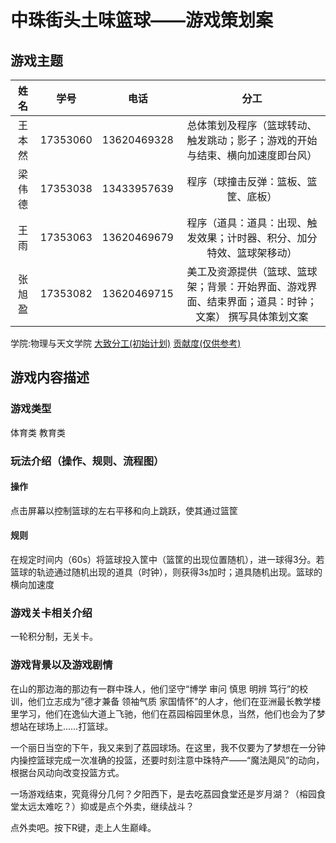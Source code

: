 # 中珠街头土味篮球——游戏策划案
## 游戏主题
|姓名|学号|电话|分工|
|:-:|:-:|:-:|:-:|
|王本然|17353060|13620469328|总体策划及程序（篮球转动、触发跳动；影子；游戏的开始与结束、横向加速度即台风）|
|梁伟德|17353038|13433957639|程序（球撞击反弹：篮板、篮筐、底板）|
|王雨|17353063|13620469679|程序（道具：道具：出现、触发效果；计时器、积分、加分特效、篮球架移动）|
|张旭盈|17353082|13620469715|美工及资源提供（篮球、篮球架；背景：开始界面、游戏界面、结束界面；道具：时钟；文案） 撰写具体策划文案|
学院:物理与天文学院
[大致分工(初始计划)](https://github.com/Benature/StreetBasketballGame/projects/1)
[贡献度(仅供参考)](https://github.com/Benature/StreetBasketballGame/graphs/contributors)
## 游戏内容描述
### 游戏类型
体育类 教育类
### 玩法介绍（操作、规则、流程图）
#### 操作
点击屏幕以控制篮球的左右平移和向上跳跃，使其通过篮筐
#### 规则
在规定时间内（60s）将篮球投入筐中（篮筐的出现位置随机），进一球得3分。若篮球的轨迹通过随机出现的道具（时钟），则获得3s加时；道具随机出现。篮球的横向加速度

### 游戏关卡相关介绍
一轮积分制，无关卡。
### 游戏背景以及游戏剧情
在山的那边海的那边有一群中珠人，他们坚守“博学 审问 慎思 明辨 笃行”的校训，他们立志成为“德才兼备 领袖气质 家国情怀”的人才，他们在亚洲最长教学楼里学习，他们在逸仙大道上飞驰，他们在荔园榕园里休息，当然，他们也会为了梦想站在球场上……打篮球。  

一个丽日当空的下午，我又来到了荔园球场。在这里，我不仅要为了梦想在一分钟内操控篮球完成一次准确的投篮，还要时刻注意中珠特产——“魔法飓风”的动向，根据台风动向改变投篮方式。
 
一场游戏结束，究竟得分几何？夕阳西下，是去吃荔园食堂还是岁月湖？（榕园食堂太远太难吃？）抑或是点个外卖，继续战斗？

点外卖吧。按下R键，走上人生巅峰。